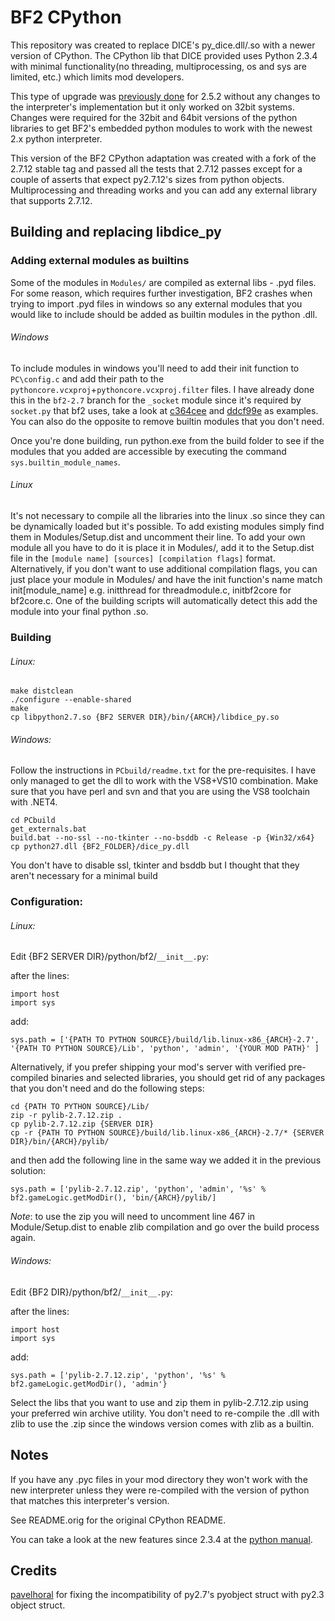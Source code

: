 # BF2 CPython

This repository was created to replace DICE's py_dice.dll/.so with a newer version of CPython. The CPython lib that DICE provided uses Python 2.3.4 with minimal functionality(no threading, multiprocessing, os and sys are limited, etc.) which limits mod developers.

This type of upgrade was [previously done](https://blog.garethj.com/2008/05/07/replacing-python-on-a-battlefield-2-server) for 2.5.2 without any changes to the interpreter's implementation but it only worked on 32bit systems. Changes were required for the 32bit and 64bit versions of the python libraries to get BF2's embedded python modules to work with the newest 2.x python interpreter.

This version of the BF2 CPython adaptation was created with a fork of the 2.7.12 stable tag and passed all the tests that 2.7.12 passes except for a couple of asserts that expect py2.7.12's sizes from python objects. Multiprocessing and threading works and you can add any external library that supports 2.7.12.


## Building and replacing libdice_py

### Adding external modules as builtins
Some of the modules in `Modules/` are compiled as external libs - .pyd files. For some reason, which requires further investigation, BF2 crashes when trying to import .pyd files in windows so any external modules that you would like to include should be added as builtin modules in the python .dll.

###### Windows
To include modules in windows you'll need to add their init function to `PC\config.c` and add their path to the `pythoncore.vcxproj`+`pythoncore.vcxproj.filter` files. I have already done this in the `bf2-2.7` branch for the `_socket` module since it's required by `socket.py` that bf2 uses, take a look at [c364cee](https://github.com/yossizap/BF2-CPython/commit/c364cee33a30164fc8a5f436a496279f6881734d) and [ddcf99e](https://github.com/yossizap/BF2-CPython/commit/ddcf99e3b8ea419330c8a2b690d13744abdcf633) as examples. You can also do the opposite to remove builtin modules that you don't need. 

Once you're done building, run python.exe from the build folder to see if the modules that you added are accessible by executing the command `sys.builtin_module_names`.

###### Linux
It's not necessary to compile all the libraries into the linux .so since they can be dynamically loaded but it's possible. 
To add existing modules simply find them in Modules/Setup.dist and uncomment their line.
To add your own module all you have to do it is place it in Modules/, add it to the Setup.dist file in the `[module name] [sources] [compilation flags]` format. Alternatively, if you don't want to use additional compilation flags, you can just place your module in Modules/ and have the init function's name match init[module_name] e.g. initthread for threadmodule.c, initbf2core for bf2core.c. One of the building scripts will automatically detect this add the module into your final python .so.


### Building
###### Linux: 

    make distclean
    ./configure --enable-shared
    make
    cp libpython2.7.so {BF2 SERVER DIR}/bin/{ARCH}/libdice_py.so

###### Windows: 
Follow the instructions in `PCbuild/readme.txt` for the pre-requisites. I have only managed to get the dll to work with the VS8+VS10 combination. Make sure that you have perl and svn and that you are using the VS8 toolchain with .NET4.
    
    cd PCbuild
    get_externals.bat
    build.bat --no-ssl --no-tkinter --no-bsddb -c Release -p {Win32/x64}
    cp python27.dll {BF2_FOLDER}/dice_py.dll
    
You don't have to disable ssl, tkinter and bsddb but I thought that they aren't necessary for a minimal build

### Configuration:

###### Linux:

Edit {BF2 SERVER DIR}/python/bf2/`__init__.py`:

after the lines:

    import host
    import sys
    
add:

    sys.path = ['{PATH TO PYTHON SOURCE}/build/lib.linux-x86_{ARCH}-2.7', '{PATH TO PYTHON SOURCE}/Lib', 'python', 'admin', '{YOUR MOD PATH}' ]

Alternatively, if you prefer shipping your mod's server with verified pre-compiled binaries and selected libraries, you should get rid of any packages that you don't need and do the following steps:

    cd {PATH TO PYTHON SOURCE}/Lib/
    zip -r pylib-2.7.12.zip .
    cp pylib-2.7.12.zip {SERVER DIR}
    cp -r {PATH TO PYTHON SOURCE}/build/lib.linux-x86_{ARCH}-2.7/* {SERVER DIR}/bin/{ARCH}/pylib/
    
and then add the following line in the same way we added it in the previous solution:

    sys.path = ['pylib-2.7.12.zip', 'python', 'admin', '%s' % bf2.gameLogic.getModDir(), 'bin/{ARCH}/pylib/]

*Note*: to use the zip you will need to uncomment line 467 in Module/Setup.dist to enable zlib compilation and go over the build process again.

###### Windows:

Edit {BF2 DIR}/python/bf2/`__init__.py`:

after the lines:

    import host
    import sys

add: 

    sys.path = ['pylib-2.7.12.zip', 'python', '%s' % bf2.gameLogic.getModDir(), 'admin'}
    
Select the libs that you want to use and zip them in pylib-2.7.12.zip using your preferred win archive utility. You don't need to re-compile the .dll with zlib to use the .zip since the windows version comes with zlib as a builtin.


## Notes
If you have any .pyc files in your mod directory they won't work with the new interpreter unless they were re-compiled with the version of python that matches this interpreter's version.

See README.orig for the original CPython README.

You can take a look at the new features since 2.3.4 at the [python manual](https://docs.python.org/2.7/whatsnew/index.html).


## Credits
[pavelhoral](github.com/Pavelhoral) for fixing the incompatibility of py2.7's pyobject struct with py2.3 object struct.
